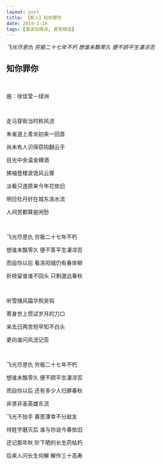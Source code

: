```yaml
---
layout: post
title: 【斯人】知你罪你
date: 2019-1-10
tags: [重读旧情诗, 宴客精选]
---
```


*飞光尽恩仇 穷极二十七年不朽 想谁未飘零久 便不顾平生凄凉否*

## 知你罪你

<br>

曲：徐佳莹－绿洲

<br>

走马穿街当时称风流

朱雀道上青龙初来一回首

尚未有人识得窃钩翻云手

目光中余温金樽酒

拂袖登楼波诡风云骤

淡看只道原来今年花依旧

明日牡丹好在城东洛水流

人间苦都算是闲愁

<br>

飞光尽恩仇 穷极二十七年不朽

想谁未飘零久 便不答平生凄凉否

而自你以后 看洛阳城仍有春岸柳

折枝留谁谁不回头 只剩邈远春秋

<br>

听雪捕风霜华照吴钩

寄身世上惯试岁月的刀口

来去日两苦短早知不白头

更向谁问风流记否

<br>

飞光尽恩仇 穷极二十七年不朽

想谁未飘零久 便不顾平生凄凉否

而自你以后 还有多少人归罪春秋

非贤非圣英雄东流

飞光不抬手 寡恩薄幸不分敌友

待姓字磨灭后 谁与你说今春依旧

还记那年秋 阶下晒的长生药枯朽

后来人问长生何解 解作三十高寿

<br>
<br>
